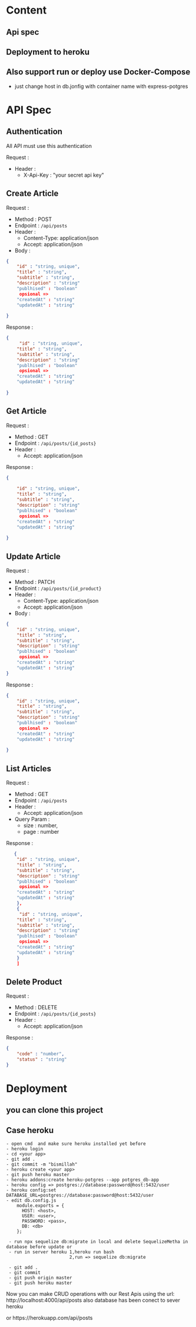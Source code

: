 # Content
## Api spec
## Deployment to heroku
## Also support run or deploy use Docker-Compose
* just change host in  db.jonfig with container name with express-potgres

# API Spec

## Authentication

All API must use this authentication

Request :
- Header :
    - X-Api-Key : "your secret api key"

## Create Article

Request :
- Method : POST
- Endpoint : `/api/posts`
- Header :
    - Content-Type: application/json
    - Accept: application/json
- Body :

```json 
{
    "id" : "string, unique",
    "title" : "string",
    "subtitle" : "string",
    "description" : "string"
    "publhised" : "boolean"
     opsional =>
    "createdAt" : "string"
    "updatedAt" : "string"
   
}
```

Response :

```json 
{
     "id" : "string, unique",
    "title" : "string",
    "subtitle" : "string",
    "description" : "string"
    "publhised" : "boolean"
     opsional =>
    "createdAt" : "string"
    "updatedAt" : "string"
   
}
```

## Get Article

Request :
- Method : GET
- Endpoint : `/api/posts/{id_posts}`
- Header :
    - Accept: application/json

Response :

```json 
{
    
    "id" : "string, unique",
    "title" : "string",
    "subtitle" : "string",
    "description" : "string"
    "publhised" : "boolean"
     opsional =>
    "createdAt" : "string"
    "updatedAt" : "string"
     
}
```

## Update Article

Request :
- Method : PATCH
- Endpoint : `/api/posts/{id_product}`
- Header :
    - Content-Type: application/json
    - Accept: application/json
- Body :

```json 
{
    "id" : "string, unique",
    "title" : "string",
    "subtitle" : "string",
    "description" : "string"
    "publhised" : "boolean"
     opsional =>
    "createdAt" : "string"
    "updatedAt" : "string"
}
```

Response :

```json 
{
    "id" : "string, unique",
    "title" : "string",
    "subtitle" : "string",
    "description" : "string"
    "publhised" : "boolean"
     opsional =>
    "createdAt" : "string"
    "updatedAt" : "string"
     
}
```

## List Articles

Request :
- Method : GET
- Endpoint : `/api/posts`
- Header :
    - Accept: application/json
- Query Param :
    - size : number,
    - page : number

Response :

```json [
   {
    "id" : "string, unique",
    "title" : "string",
    "subtitle" : "string",
    "description" : "string"
    "publhised" : "boolean"
     opsional =>
    "createdAt" : "string"
    "updatedAt" : "string"
    },
    {
     "id" : "string, unique",
    "title" : "string",
    "subtitle" : "string",
    "description" : "string"
    "publhised" : "boolean"
     opsional =>
    "createdAt" : "string"
    "updatedAt" : "string"
    }
    ]

```

## Delete Product

Request :
- Method : DELETE
- Endpoint : `/api/posts/{id_posts}`
- Header :
    - Accept: application/json

Response :

```json 
{
    "code" : "number",
    "status" : "string"
}
```


# Deployment 

## you can clone this project

## Case heroku

```cli 
- open cmd  and make sure heroku installed yet before
- heroku login
- cd <your app>
- git add .
- git commit -m "bismillah"
- heroku create <your app>
- git push heroku master
- heroku addons:create heroku-potgres --app potgres_db-app
- heroku config => postgres://database:password@host:5432/user
- heroku config:set DATABASE_URL=postgres://database:password@host:5432/user
- edit db.config.js 
    module.exports = {
      HOST: <host>,
      USER: <user>,
      PASSWORD: <pass>,
      DB: <db>
    };
    
 - run npx sequelize db:migrate in local and delete SequelizeMetha in database before update or 
 - run in server heroku 1,heroku run bash
                        2,run => sequelize db:migrate
                        
 - git add .
 - git commit
 - git push origin master
 - git push heroku master
```

Now you can make CRUD operations with our Rest Apis using the url:
http://localhost:4000/api/posts also database has been conect to sever heroku

or https://<app-name>herokuapp.com/api/posts

